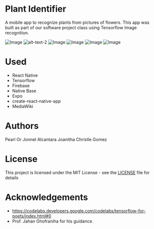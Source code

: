Plant Identifier
=====

A mobile app to recognize plants from pictures of flowers. This app was built as part of our software project class using Tensorflow Image recognition.

![Image](home.png "Home Tab") ![alt-text-2](guess.png "Mini-Guessing game") ![Image]("answer.png" "Wrong guess")
![Image](plantinfo.png "Plant Information Page")
![Image](game.png "Game Tab") ![Image](gameroom.png "Joined a room")

Used
====

* React Native
* Tensorflow
* Firebase
* Native Base
* Expo
* create-react-native-app
* MediaWiki


Authors
======
Pearl Or
Jonnel Alcantara
Joanitha Christle Gomez


License
=======
This project is licensed under the MIT License - see the [LICENSE](LICENSE) file for details


Acknowledgements
==============

* https://codelabs.developers.google.com/codelabs/tensorflow-for-poets/index.html#0
* Prof. Jahan Ghofraniha for his guidance.
